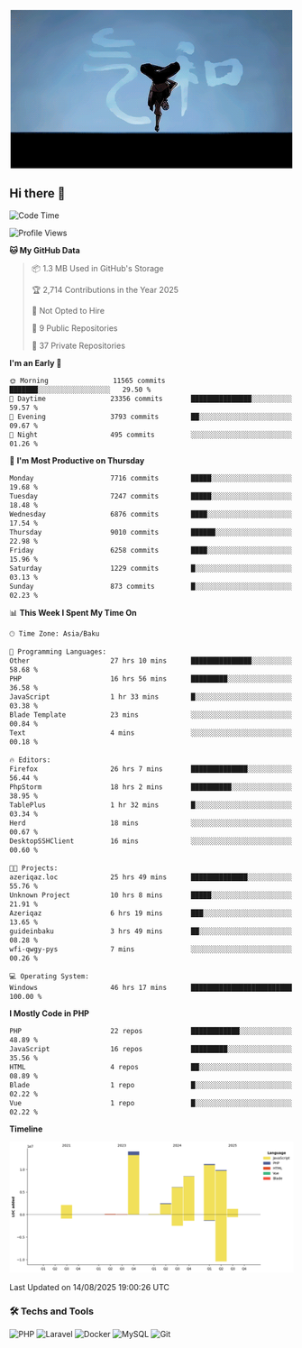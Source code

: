 <!--WALLPAPER-->
<p align='center'>
  <img src='assets/wallpapers/20.gif' alt='Banner'>
</p>
<!--/WALLPAPER-->

## Hi there 👋

<!--START_SECTION:waka-->
![Code Time](http://img.shields.io/badge/Code%20Time-123%20hrs%2030%20mins-blue)

![Profile Views](http://img.shields.io/badge/Profile%20Views-0-blue)

**🐱 My GitHub Data** 

> 📦 1.3 MB Used in GitHub's Storage 
 > 
> 🏆 2,714 Contributions in the Year 2025
 > 
> 🚫 Not Opted to Hire
 > 
> 📜 9 Public Repositories 
 > 
> 🔑 37 Private Repositories 
 > 
**I'm an Early 🐤** 

```text
🌞 Morning                11565 commits       ███████░░░░░░░░░░░░░░░░░░   29.50 % 
🌆 Daytime                23356 commits       ███████████████░░░░░░░░░░   59.57 % 
🌃 Evening                3793 commits        ██░░░░░░░░░░░░░░░░░░░░░░░   09.67 % 
🌙 Night                  495 commits         ░░░░░░░░░░░░░░░░░░░░░░░░░   01.26 % 
```
📅 **I'm Most Productive on Thursday** 

```text
Monday                   7716 commits        █████░░░░░░░░░░░░░░░░░░░░   19.68 % 
Tuesday                  7247 commits        █████░░░░░░░░░░░░░░░░░░░░   18.48 % 
Wednesday                6876 commits        ████░░░░░░░░░░░░░░░░░░░░░   17.54 % 
Thursday                 9010 commits        ██████░░░░░░░░░░░░░░░░░░░   22.98 % 
Friday                   6258 commits        ████░░░░░░░░░░░░░░░░░░░░░   15.96 % 
Saturday                 1229 commits        █░░░░░░░░░░░░░░░░░░░░░░░░   03.13 % 
Sunday                   873 commits         █░░░░░░░░░░░░░░░░░░░░░░░░   02.23 % 
```


📊 **This Week I Spent My Time On** 

```text
🕑︎ Time Zone: Asia/Baku

💬 Programming Languages: 
Other                    27 hrs 10 mins      ███████████████░░░░░░░░░░   58.68 % 
PHP                      16 hrs 56 mins      █████████░░░░░░░░░░░░░░░░   36.58 % 
JavaScript               1 hr 33 mins        █░░░░░░░░░░░░░░░░░░░░░░░░   03.38 % 
Blade Template           23 mins             ░░░░░░░░░░░░░░░░░░░░░░░░░   00.84 % 
Text                     4 mins              ░░░░░░░░░░░░░░░░░░░░░░░░░   00.18 % 

🔥 Editors: 
Firefox                  26 hrs 7 mins       ██████████████░░░░░░░░░░░   56.44 % 
PhpStorm                 18 hrs 2 mins       ██████████░░░░░░░░░░░░░░░   38.95 % 
TablePlus                1 hr 32 mins        █░░░░░░░░░░░░░░░░░░░░░░░░   03.34 % 
Herd                     18 mins             ░░░░░░░░░░░░░░░░░░░░░░░░░   00.67 % 
DesktopSSHClient         16 mins             ░░░░░░░░░░░░░░░░░░░░░░░░░   00.60 % 

🐱‍💻 Projects: 
azeriqaz.loc             25 hrs 49 mins      ██████████████░░░░░░░░░░░   55.76 % 
Unknown Project          10 hrs 8 mins       █████░░░░░░░░░░░░░░░░░░░░   21.91 % 
Azeriqaz                 6 hrs 19 mins       ███░░░░░░░░░░░░░░░░░░░░░░   13.65 % 
guideinbaku              3 hrs 49 mins       ██░░░░░░░░░░░░░░░░░░░░░░░   08.28 % 
wfi-qwgy-pys             7 mins              ░░░░░░░░░░░░░░░░░░░░░░░░░   00.26 % 

💻 Operating System: 
Windows                  46 hrs 17 mins      █████████████████████████   100.00 % 
```

**I Mostly Code in PHP** 

```text
PHP                      22 repos            ████████████░░░░░░░░░░░░░   48.89 % 
JavaScript               16 repos            █████████░░░░░░░░░░░░░░░░   35.56 % 
HTML                     4 repos             ██░░░░░░░░░░░░░░░░░░░░░░░   08.89 % 
Blade                    1 repo              █░░░░░░░░░░░░░░░░░░░░░░░░   02.22 % 
Vue                      1 repo              █░░░░░░░░░░░░░░░░░░░░░░░░   02.22 % 
```



**Timeline**

![Lines of Code chart](https://raw.githubusercontent.com/feridnesibzade/feridnesibzade/main/assets/bar_graph.png)


 Last Updated on 14/08/2025 19:00:26 UTC
<!--END_SECTION:waka-->

### 🛠️ Techs and Tools

![PHP](https://img.shields.io/badge/PHP-777BB4?style=for-the-badge&logo=php&logoColor=white)
![Laravel](https://img.shields.io/badge/Laravel-F55247?style=for-the-badge&logo=laravel&logoColor=white)
![Docker](https://img.shields.io/badge/Docker-2496ED?style=for-the-badge&logo=docker&logoColor=white)
![MySQL](https://img.shields.io/badge/MySQL-4479A1?style=for-the-badge&logo=mysql&logoColor=white)
![Git](https://img.shields.io/badge/Git-F05032?style=for-the-badge&logo=git&logoColor=white)
